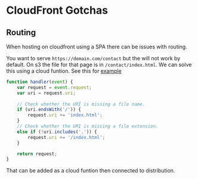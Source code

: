 # CloudFront Gotchas

## Routing

When hosting on cloudfront using a SPA there can be issues with routing. 

You want to serve `https://domain.com/contact` but the will not work by default. On s3 the file for that page is in  `/contact/index.html`. We can solve this using a cloud funtion. See this for [example](https://docs.aws.amazon.com/AmazonCloudFront/latest/DeveloperGuide/example-function-add-index.html)

```javascript
function handler(event) {
    var request = event.request;
    var uri = request.uri;
    
    // Check whether the URI is missing a file name.
    if (uri.endsWith('/')) {
        request.uri += 'index.html';
    } 
    // Check whether the URI is missing a file extension.
    else if (!uri.includes('.')) {
        request.uri += '/index.html';
    }

    return request;
}
```

That can be added as a cloud funtion then connected to distribution. 